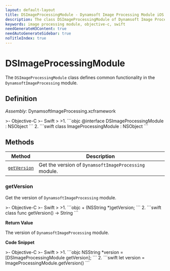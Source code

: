 ```yaml
---
layout: default-layout
title: DSImageProcessingModule - Dynamsoft Image Processing Module iOS Edition API Reference
description: The class DSImageProcessingModule of Dynamsoft Image Processing Module represents general functions of the image processing module.
keywords: image processing module, objective-c, swift
needGenerateH3Content: true
needAutoGenerateSidebar: true
noTitleIndex: true
---
```


# DSImageProcessingModule

The `DSImageProcessingModule` class defines common functionality in the `DynamsoftImageProcessing` module.

## Definition

*Assembly:* DynamsoftImageProcessing.xcframework

<div class="sample-code-prefix"></div>
>- Objective-C
>- Swift
>
>1. 
```objc
@interface DSImageProcessingModule : NSObject
```
2. 
```swift
class ImageProcessingModule : NSObject
```

## Methods

| Method | Description |
| ------ | ----------- |
| [`getVersion`](#getversion) | Get the version of `DynamsoftImageProcessing` module. |

### getVersion

Get the version of `DynamsoftImageProcessing` module.

<div class="sample-code-prefix"></div>
>- Objective-C
>- Swift
>
>1. 
```objc
+ (NSString *)getVersion;
```
2. 
```swift
class func getVersion() -> String
```

**Return Value**

The version of `DynamsoftImageProcessing` module.

**Code Snippet**

<div class="sample-code-prefix"></div>
>- Objective-C
>- Swift
>
>1. 
```objc
NSString *version = [DSImageProcessingModule getVersion];
```
2. 
```swift
let version = ImageProcessingModule.getVersion()
```
